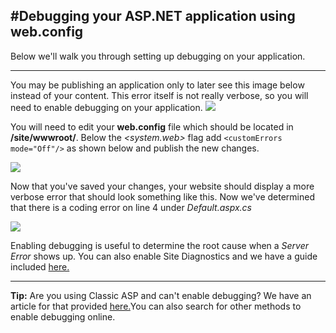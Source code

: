 #Debugging your ASP.NET application using web.config
----------
Below we'll walk you through setting up debugging on your application.

----------


You may be publishing an application only to later see this image below instead of your content. This error itself is not really verbose, so you will need to enable debugging on your application.
<img src="https://raw.githubusercontent.com/GearHost/docs/master/Images/debugasp1.PNG"/>

You will need to edit your **web.config** file which should be located in **/site/wwwroot/**. Below the *<system.web>* flag add `<customErrors mode="Off"/>` as shown below and publish the new changes.


<img src="https://raw.githubusercontent.com/gearhost/docs/master/Images/debugasp2.PNG"/>


Now that you've saved your changes, your website should display a more verbose error that should look something like this. Now we've determined that there is a coding error on line 4 under *Default.aspx.cs*

<img src="https://raw.githubusercontent.com/gearhost/docs/master/Images/debugasp3.PNG"/>

Enabling debugging is useful to determine the root cause when a *Server Error* shows up. You can also enable Site Diagnostics and we have a guide included [here.](https://www.gearhost.com/documentation/site-diagnostics) 

----------
**Tip:** Are you using Classic ASP and can't enable debugging? We have an article for that provided [here.](https://www.gearhost.com/documentation/enable-classic-asp-errors)You can also search for other methods to enable debugging online.